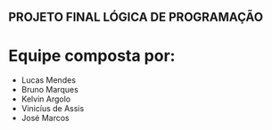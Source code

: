 ## PROJETO FINAL LÓGICA DE PROGRAMAÇÃO

# Equipe composta por:

- Lucas Mendes
- Bruno Marques
- Kelvin Argolo
- Vinicíus de Assis
- José Marcos
